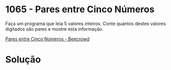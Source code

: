 # 1065 - Pares entre Cinco Números

Faça um programa que leia 5 valores inteiros. Conte quantos destes valores digitados são pares e mostre esta informação.

[Pares entre Cinco Números - Beecrowd](https://www.beecrowd.com.br/judge/pt/problems/view/1065)

# Solução
```

```
